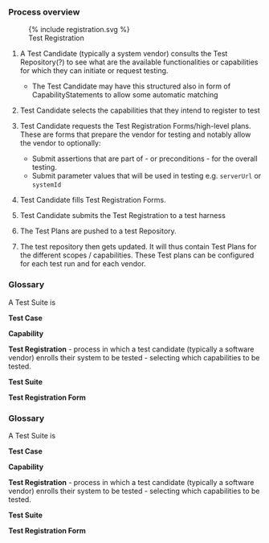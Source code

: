 
### Process overview

<figure>
  {% include registration.svg %}
  <figcaption>Test Registration</figcaption>
</figure>

1. A Test Candidate (typically a system vendor) consults the Test Repository(?) to see what are the available functionalities or capabilities for which they can initiate or request testing. 
   * The Test Candidate may have this structured also in form of CapabilityStatements to allow some automatic matching

2. Test Candidate selects the capabilities that they intend to register to test

3. Test Candidate requests the Test Registration Forms/high-level plans. These are forms that prepare the vendor for testing and notably allow the vendor to optionally:
   * Submit assertions that are part of - or preconditions - for the overall testing.
   * Submit parameter values that will be used in testing e.g. `serverUrl` or `systemId`

4. Test Candidate fills Test Registration Forms.

5. Test Candidate submits the Test Registration to a test harness

6. The Test Plans are pushed to a test Repository. 

7. The test repository then gets updated. It will thus contain Test Plans for the different scopes / capabilities. These Test plans can be configured for each test run and for each vendor.





### Glossary

A Test Suite is 

**__Test Case__**

**__Capability__** 

**<a name="test-registration"></a>Test Registration** - process in which a test candidate (typically a software vendor) enrolls their system to be tested - selecting which capabilities to be tested. 

**<a name="test-suite"></a>Test Suite**

**<a name="test-registration-form"></a>Test Registration Form**


### Glossary

A Test Suite is 

**__Test Case__**

**__Capability__** 

**<a name="test-registration"></a>Test Registration** - process in which a test candidate (typically a software vendor) enrolls their system to be tested - selecting which capabilities to be tested. 

**<a name="test-suite"></a>Test Suite**

**<a name="test-registration-form"></a>Test Registration Form**
